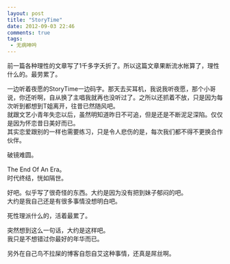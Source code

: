 ```yaml
---
layout: post
title: "StoryTime"
date: 2012-09-03 22:46
comments: true
tags:
 - 无病呻吟
---
```


前一篇各种理性的文章写了1千多字夭折了。所以这篇文章果断流水帐算了，理性什么的。最劳累了。


一边听着夜愿的StoryTime一边码字。那天去买耳机，我说我听夜愿，那个小哥说，你还听啊，自从换了主唱我就再也没听过了。之所以还抓着不放，只是因为每次听到都想到T姐离开，往昔已然随风吧。  
就跟文艺小青年失恋以后，虽然明知道昨日不可追，但是还是不断泥足深陷。仅仅是因为怀恋昔日美好而已。  
其实恋爱跟别的一样也需要练习，只是令人悲伤的是，每次我们都不得不更换合作伙伴。  

破镜难圆。 

The End Of An Era。  
时代终结，恍如隔世。  

好吧。似乎写了很奇怪的东西。大约是因为没有把到妹子郁闷的吧。  
大约是我自己还是有很多事情没想明白吧。  

死性理派什么的，活着最累了。 

突然想到这么一句话，大约是这样吧。  
我只是不想错过你最好的年华而已。 

另外在自己鸟不拉屎的博客自怨自艾这种事情，还真是屌丝啊。  